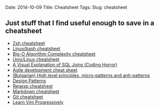 Date: 2014-10-09
Title: Cheatsheet
Tags:
Slug: cheatsheet

## Just stuff that I find useful enough to save in a cheatsheet

* [Zsh cheatsheet](https://github.com/robbyrussell/oh-my-zsh/wiki/Cheatsheet)
* [Linux/bash cheatsheet](http://cli.learncodethehardway.org/bash_cheat_sheet.pdf)
* [Big-O Algorithm Complexity cheatsheet](http://bigocheatsheet.com/)
* [Unix/Linux cheatsheet](http://cheatsheetworld.com/programming/unix-linux-cheat-sheet/)
* [A Visual Explanation of SQL Joins (Coding Horror)](http://blog.codinghorror.com/a-visual-explanation-of-sql-joins/)
* [Agile development cheat sheet](http://cheatsheetworld.com/programming/agile-development-cheat-sheet/)
* [(Bulgarian) High level principles, micro-patterns and anti-patterns](http://www.slideshare.net/HackBulgaria/high-level-principles-micropatterns-and-antipatterns)
* [Design Patterns](http://sourcemaking.com/design_patterns)
* [Regexp cheatshest](http://www.cheatography.com/davechild/cheat-sheets/regular-expressions/)
* [Markdown cheatsheet](https://github.com/adam-p/markdown-here/wiki/Markdown-Cheatsheet)
* [Git cheatsheet](http://scotch.io/bar-talk/git-cheat-sheet)
* [Learn Vim Progressively](http://yannesposito.com/Scratch/en/blog/Learn-Vim-Progressively/)
